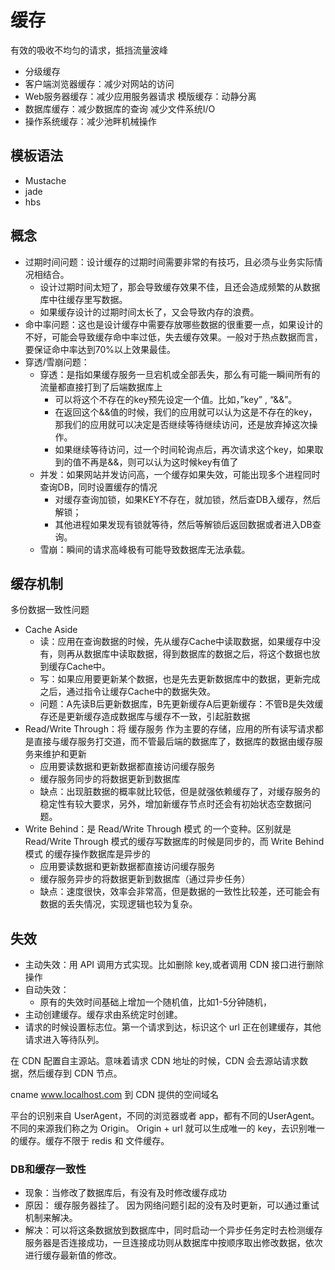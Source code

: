 # 缓存

有效的吸收不均匀的请求，抵挡流量波峰

* 分级缓存
* 客户端浏览器缓存：减少对网站的访问
* Web服务器缓存：减少应用服务器请求 模版缓存：动静分离
* 数据库缓存：减少数据库的查询 减少文件系统I/O
* 操作系统缓存：减少池畔机械操作

## 模板语法

* Mustache
* jade
* hbs

## 概念

* 过期时间问题：设计缓存的过期时间需要非常的有技巧，且必须与业务实际情况相结合。
    * 设计过期时间太短了，那会导致缓存效果不佳，且还会造成频繁的从数据库中往缓存里写数据。
    * 如果缓存设计的过期时间太长了，又会导致内存的浪费。
* 命中率问题：这也是设计缓存中需要存放哪些数据的很重要一点，如果设计的不好，可能会导致缓存命中率过低，失去缓存效果。一般对于热点数据而言，要保证命中率达到70%以上效果最佳。
* 穿透/雪崩问题：
    * 穿透：是指如果缓存服务一旦宕机或全部丢失，那么有可能一瞬间所有的流量都直接打到了后端数据库上
        - 可以将这个不存在的key预先设定一个值。比如，”key” , “&&”。
        - 在返回这个&&值的时候，我们的应用就可以认为这是不存在的key，那我们的应用就可以决定是否继续等待继续访问，还是放弃掉这次操作。
        - 如果继续等待访问，过一个时间轮询点后，再次请求这个key，如果取到的值不再是&&，则可以认为这时候key有值了
    * 并发：如果网站并发访问高，一个缓存如果失效，可能出现多个进程同时查询DB，同时设置缓存的情况
        + 对缓存查询加锁，如果KEY不存在，就加锁，然后查DB入缓存，然后解锁；
        + 其他进程如果发现有锁就等待，然后等解锁后返回数据或者进入DB查询。
    * 雪崩：瞬间的请求高峰极有可能导致数据库无法承载。

## 缓存机制

多份数据一致性问题

* Cache Aside
    - 读：应用在查询数据的时候，先从缓存Cache中读取数据，如果缓存中没有，则再从数据库中读取数据，得到数据库的数据之后，将这个数据也放到缓存Cache中。
    - 写：如果应用要更新某个数据，也是先去更新数据库中的数据，更新完成之后，通过指令让缓存Cache中的数据失效。
    - 问题：A先读B后更新数据库，B先更新缓存A后更新缓存：不管B是失效缓存还是更新缓存造成数据库与缓存不一致，引起脏数据
* Read/Write Through：将 缓存服务 作为主要的存储，应用的所有读写请求都是直接与缓存服务打交道，而不管最后端的数据库了，数据库的数据由缓存服务来维护和更新
    - 应用要读数据和更新数据都直接访问缓存服务
    - 缓存服务同步的将数据更新到数据库
    - 缺点：出现脏数据的概率就比较低，但是就强依赖缓存了，对缓存服务的稳定性有较大要求，另外，增加新缓存节点时还会有初始状态空数据问题。
* Write Behind：是 Read/Write Through 模式 的一个变种。区别就是 Read/Write Through 模式的缓存写数据库的时候是同步的，而 Write Behind 模式 的缓存操作数据库是异步的
    * 应用要读数据和更新数据都直接访问缓存服务
    * 缓存服务异步的将数据更新到数据库（通过异步任务）
    * 缺点：速度很快，效率会非常高，但是数据的一致性比较差，还可能会有数据的丢失情况，实现逻辑也较为复杂。

## 失效

* 主动失效：用 API 调用方式实现。比如删除 key,或者调用 CDN 接口进行删除操作
* 自动失效：
    - 原有的失效时间基础上增加一个随机值，比如1-5分钟随机，
* 主动创建缓存。缓存求由系统定时创建。
* 请求的时候设置标志位。第一个请求到达，标识这个 url 正在创建缓存，其他请求进入等待队列。

在 CDN 配置自主源站。意味着请求 CDN 地址的时候，CDN 会去源站请求数据，然后缓存到 CDN 节点。

cname www.localhost.com 到 CDN 提供的空间域名

平台的识别来自 UserAgent，不同的浏览器或者 app，都有不同的UserAgent。不同的来源我们称之为 Origin。
Origin + url 就可以生成唯一的 key，去识别唯一的缓存。缓存不限于 redis 和 文件缓存。

### DB和缓存一致性

* 现象：当修改了数据库后，有没有及时修改缓存成功
* 原因：
    缓存服务器挂了。
    因为网络问题引起的没有及时更新，可以通过重试机制来解决。
* 解决：可以将这条数据放到数据库中，同时启动一个异步任务定时去检测缓存服务器是否连接成功，一旦连接成功则从数据库中按顺序取出修改数据，依次进行缓存最新值的修改。
